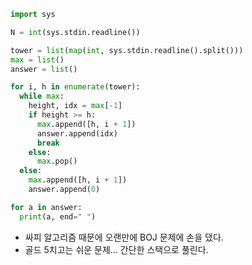 ```python
import sys

N = int(sys.stdin.readline())

tower = list(map(int, sys.stdin.readline().split()))
max = list()
answer = list()

for i, h in enumerate(tower):
  while max:
    height, idx = max[-1]
    if height >= h:
      max.append([h, i + 1])
      answer.append(idx)
      break
    else:
      max.pop()
  else:
    max.append([h, i + 1])
    answer.append(0)

for a in answer:
  print(a, end=" ")
```

- 싸피 알고리즘 때문에 오랜만에 BOJ 문제에 손을 댔다.
- 골드 5치고는 쉬운 문제... 간단한 스택으로 풀린다.
